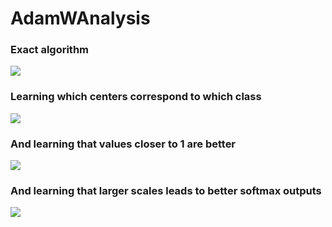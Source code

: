 # AdamWAnalysis

### Exact algorithm
![](results/ExactAdamWExperiment/benchmark.gif)

<div style="page-break-after: always;"></div>


### Learning which centers correspond to which class
![](results/CenterLabelsAdamWExperiment/benchmark.gif)

<div style="page-break-after: always;"></div>


### And learning that values closer to 1 are better
![](results/LearnOffsetAdamWExperiment/benchmark.gif)

<div style="page-break-after: always;"></div>


### And learning that larger scales leads to better softmax outputs
![](results/OffsetScaleAdamWExperiment/benchmark.gif)

<div style="page-break-after: always;"></div>

